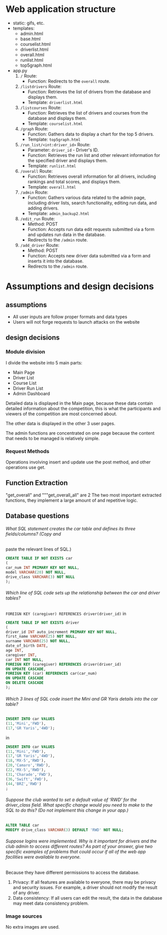 # Web application structure

* static: gifs, etc.
* templates:
  * admin.html
  * base.html
  * courselist.html
  * driverlist.html
  * overall.html
  * runlist.html
  * top5graph.html
* app.py
  1. `/` Route:
     - Function: Redirects to the `overall` route.
  2. `/listdrivers` Route:
     - Function: Retrieves the list of drivers from the database and displays them.
     - Template: `driverlist.html`
  3. `/listcourses` Route:
     - Function: Retrieves the list of drivers and courses from the database and displays them.
     - Template: `courselist.html`
  4. `/graph` Route:
     - Function: Gathers data to display a chart for the top 5 drivers.
     - Template: `top5graph.html`
  5. `/run_list/<int:driver_id>` Route:
     - Parameter: `driver_id` - Driver's ID.
     - Function: Retrieves the run list and other relevant information for the specified driver and displays them.
     - Template: `runlist.html`
  6. `/overall` Route:
     - Function: Retrieves overall information for all drivers, including rankings and total scores, and displays them.
     - Template: `overall.html`
  7. `/admin` Route:
     - Function: Gathers various data related to the admin page, including driver lists, search functionality, editing run data, and adding drivers.
     - Template: `admin_backup2.html`
  8. `/edit_run` Route:
     - Method: POST
     - Function: Accepts run data edit requests submitted via a form and updates run data in the database.
     - Redirects to the `/admin` route.
  9. `/add_driver` Route:
     - Method: POST
     - Function: Accepts new driver data submitted via a form and inserts it into the database.
     - Redirects to the `/admin` route.

# Assumptions and design decisions
## assumptions
* All user inputs are follow proper formats and data types
* Users will not forge requests to launch attacks on the website
## design decisions
### Module division
I divide the website into 5 main parts:
* Main Page
* Driver List
* Course List
* Driver Run List
* Admin Dashboard

Detailed data is displayed in the Main page, because these data contain detailed information about the competition, this is what the participants and viewers of the competition are most concerned about.

The other data is displayed in the other 3 user pages.

The admin functions are concentrated on one page because the content that needs to be managed is relatively simple.

### Request Methods

Operations involving insert and update use the post method, and other operations use get.

## Function Extraction

"get_overall" and """get_overall_all" are 2 The two most important extracted functions, they implement a large amount of and repetitive logic.

## Database questions

###### What SQL statement creates the car table and defines its three fields/columns? (Copy and
paste the relevant lines of SQL.)

```sql
CREATE TABLE IF NOT EXISTS car
(
car_num INT PRIMARY KEY NOT NULL,
model VARCHAR(20) NOT NULL,
drive_class VARCHAR(3) NOT NULL
);
```

###### Which line of SQL code sets up the relationship between the car and driver tables?
``FOREIGN KEY (caregiver) REFERENCES driver(driver_id)`` in
```sql
CREATE TABLE IF NOT EXISTS driver
(
driver_id INT auto_increment PRIMARY KEY NOT NULL,
first_name VARCHAR(25) NOT NULL,
surname VARCHAR(25) NOT NULL,
date_of_birth DATE,
age INT,
caregiver INT,
car INT NOT NULL,
FOREIGN KEY (caregiver) REFERENCES driver(driver_id)
ON UPDATE CASCADE,
FOREIGN KEY (car) REFERENCES car(car_num)
ON UPDATE CASCADE
ON DELETE CASCADE
);
```
###### Which 3 lines of SQL code insert the Mini and GR Yaris details into the car table?
```sql
INSERT INTO car VALUES
(11,'Mini','FWD'),
(17,'GR Yaris','4WD');
```
in
```sql
INSERT INTO car VALUES
(11,'Mini','FWD'),
(17,'GR Yaris','4WD'),
(18,'MX-5','RWD'),
(20,'Camaro','RWD'),
(22,'MX-5','RWD'),
(31,'Charade','FWD'),
(36,'Swift','FWD'),
(44,'BRZ','RWD')
;
```
###### Suppose the club wanted to set a default value of ‘RWD’ for the driver_class field. What specific change would you need to make to the SQL to do this? (Do not implement this change in your app.)
```sql
ALTER TABLE car
MODIFY drive_class VARCHAR(3) DEFAULT 'RWD' NOT NULL;
```
###### Suppose logins were implemented. Why is it important for drivers and the club admin to access different routes? As part of your answer, give two specific examples of problems that could occur if all of the web app facilities were available to everyone.
Because they have different permissions to access the database.
1. Privacy: If all features are available to everyone, there may be privacy and security issues. For example, a driver should not modify the result of any driver.
2. Data consistency: If all users can edit the result, the data in the database may meet data consistency problem.
### Image sources
No extra images are used.